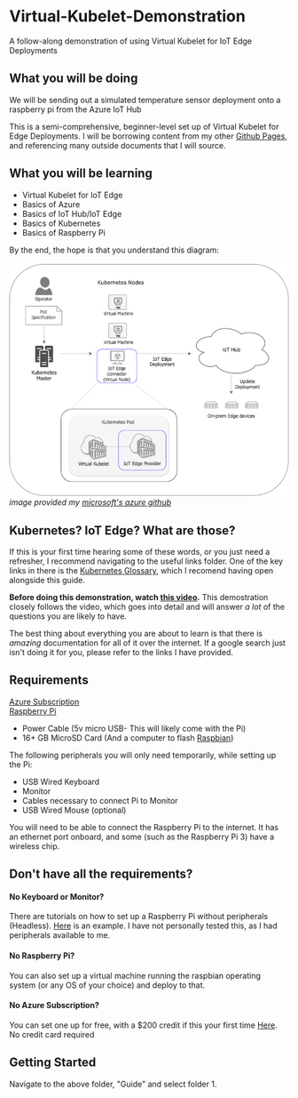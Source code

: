 # Virtual-Kubelet-Demonstration

A follow-along demonstration of using Virtual Kubelet for IoT Edge Deployments

## What you will be doing

We will be sending out a simulated temperature sensor deployment onto a raspberry pi from the Azure IoT Hub

This is a semi-comprehensive, beginner-level set up of Virtual Kubelet for Edge Deployments.
I will be borrowing content from my other [Github Pages](https://github.com/NFeingold), and referencing many outside documents that I will source.

## What you will be learning

- Virtual Kubelet for IoT Edge
- Basics of Azure 
- Basics of IoT Hub/IoT Edge
- Basics of Kubernetes
- Basics of Raspberry Pi

By the end, the hope is that you understand this diagram: <br/><br/>
![Iot-Edge-Connect](https://github.com/NFeingold/Virtual-Kubelet-Demonstration/blob/master/media/iot-edge-connector.png)<br/>
*image provided my [microsoft's azure github](https://github.com/Azure/iot-edge-virtual-kubelet-provider)*

## Kubernetes? IoT Edge? What are those?

If this is your first time hearing some of these words, or you just need a refresher, I recommend navigating to the useful links folder. One of the key links in there is the [Kubernetes Glossary](https://kubernetes.io/docs/reference/glossary/?fundamental=true), which I recomend having open alongside this guide.

**Before doing this demonstration, watch [this video](https://www.youtube.com/watch?v=p-R2mV7Bxuk).** This demostration closely follows the video, which goes into detail and will answer *a lot* of the questions you are likely to have.

The best thing about everything you are about to learn is that there is *amazing* documentation for all of it over the internet. If a google search just isn't doing it for you, please refer to the links I have provided.

## Requirements

 [Azure Subscription](https://portal.azure.com) <br/>
 [Raspberry Pi](https://www.raspberrypi.org/products/raspberry-pi-3-model-b/)
  - Power Cable (5v micro USB- This will likely come with the Pi)
  - 16+ GB MicroSD Card (And a computer to flash [Raspbian](https://www.raspberrypi.org/downloads/raspbian/))
  
The following peripherals you will only need temporarily, while setting up the Pi:

- USB Wired Keyboard
- Monitor
- Cables necessary to connect Pi to Monitor
- USB Wired Mouse (optional)

You will need to be able to connect the Raspberry Pi to the internet. It has an ethernet port onboard, and some (such as the Raspberry Pi 3) have a wireless chip. 

## Don't have all the requirements?

#### No Keyboard or Monitor?
There are tutorials on how to set up a Raspberry Pi without peripherals (Headless). [Here](https://hackernoon.com/raspberry-pi-headless-install-462ccabd75d0) is an example. I have not personally tested this, as I had peripherals available to me.

#### No Raspberry Pi?
You can also set up a virtual machine running the raspbian operating system (or any OS of your choice) and deploy to that.

#### No Azure Subscription?
You can set one up for free, with a $200 credit if this your first time [Here](https://portal.azure.com). No credit card required

## Getting Started
Navigate to the above folder, "Guide" and select folder 1.
